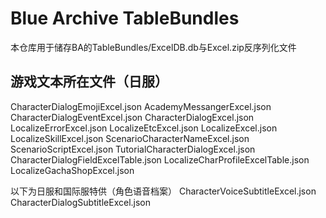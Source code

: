 # Blue Archive TableBundles
本仓库用于储存BA的TableBundles/ExcelDB.db与Excel.zip反序列化文件

## 游戏文本所在文件（日服）
CharacterDialogEmojiExcel.json
AcademyMessangerExcel.json
CharacterDialogEventExcel.json
CharacterDialogExcel.json
LocalizeErrorExcel.json
LocalizeEtcExcel.json
LocalizeExcel.json
LocalizeSkillExcel.json
ScenarioCharacterNameExcel.json
ScenarioScriptExcel.json
TutorialCharacterDialogExcel.json
CharacterDialogFieldExcelTable.json
LocalizeCharProfileExcelTable.json
LocalizeGachaShopExcel.json


以下为日服和国际服特供（角色语音档案）
CharacterVoiceSubtitleExcel.json
CharacterDialogSubtitleExcel.json
